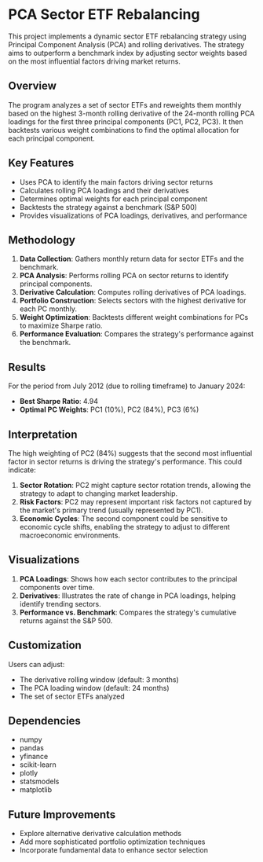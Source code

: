 # PCA Sector ETF Rebalancing

This project implements a dynamic sector ETF rebalancing strategy using Principal Component Analysis (PCA) and rolling derivatives. The strategy aims to outperform a benchmark index by adjusting sector weights based on the most influential factors driving market returns.

## Overview

The program analyzes a set of sector ETFs and reweights them monthly based on the highest 3-month rolling derivative of the 24-month rolling PCA loadings for the first three principal components (PC1, PC2, PC3). It then backtests various weight combinations to find the optimal allocation for each principal component.

## Key Features

- Uses PCA to identify the main factors driving sector returns
- Calculates rolling PCA loadings and their derivatives
- Determines optimal weights for each principal component
- Backtests the strategy against a benchmark (S&P 500)
- Provides visualizations of PCA loadings, derivatives, and performance

## Methodology

1. **Data Collection**: Gathers monthly return data for sector ETFs and the benchmark.
2. **PCA Analysis**: Performs rolling PCA on sector returns to identify principal components.
3. **Derivative Calculation**: Computes rolling derivatives of PCA loadings.
4. **Portfolio Construction**: Selects sectors with the highest derivative for each PC monthly.
5. **Weight Optimization**: Backtests different weight combinations for PCs to maximize Sharpe ratio.
6. **Performance Evaluation**: Compares the strategy's performance against the benchmark.

## Results

For the period from July 2012 (due to rolling timeframe) to January 2024:

- **Best Sharpe Ratio**: 4.94
- **Optimal PC Weights**: PC1 (10%), PC2 (84%), PC3 (6%)

## Interpretation

The high weighting of PC2 (84%) suggests that the second most influential factor in sector returns is driving the strategy's performance. This could indicate:

1. **Sector Rotation**: PC2 might capture sector rotation trends, allowing the strategy to adapt to changing market leadership.
2. **Risk Factors**: PC2 may represent important risk factors not captured by the market's primary trend (usually represented by PC1).
3. **Economic Cycles**: The second component could be sensitive to economic cycle shifts, enabling the strategy to adjust to different macroeconomic environments.

## Visualizations

1. **PCA Loadings**: Shows how each sector contributes to the principal components over time.
2. **Derivatives**: Illustrates the rate of change in PCA loadings, helping identify trending sectors.
3. **Performance vs. Benchmark**: Compares the strategy's cumulative returns against the S&P 500.

## Customization

Users can adjust:
- The derivative rolling window (default: 3 months)
- The PCA loading window (default: 24 months)
- The set of sector ETFs analyzed

## Dependencies

- numpy
- pandas
- yfinance
- scikit-learn
- plotly
- statsmodels
- matplotlib

## Future Improvements

- Explore alternative derivative calculation methods
- Add more sophisticated portfolio optimization techniques
- Incorporate fundamental data to enhance sector selection
